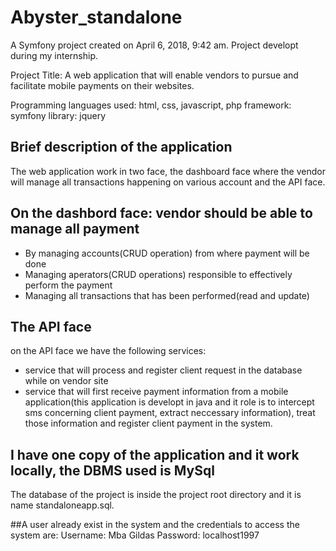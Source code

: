 Abyster_standalone
==================

A Symfony project created on April 6, 2018, 9:42 am.
Project developt during my internship.

Project Title: A web application that will enable vendors to pursue and facilitate mobile payments on their websites.

Programming languages used: html, css, javascript, php
framework: symfony
library: jquery

## Brief description of the application

The web application work in two face, the dashboard face where the vendor will manage all transactions happening on various account and the API face.

## On the dashbord face: vendor should be able to manage all payment 
- By managing accounts(CRUD operation) from where payment will be done
- Managing aperators(CRUD operations) responsible to effectively perform the payment
- Managing all transactions that has been performed(read and update)


## The API face
on the API face we  have the following services:
- service that will process and register client request in the database while on vendor site
- service that will first receive payment information from a mobile application(this application is developt in java and it role is to intercept sms concerning client payment, extract neccessary information), treat those information and register client payment in the system.


## I have one copy of the application and it work locally, the DBMS used is MySql
The database of the project is inside the project root directory and it is name standaloneapp.sql.

##A user already exist in the system and the credentials to access the system are:
Username: Mba Gildas
Password: localhost1997





